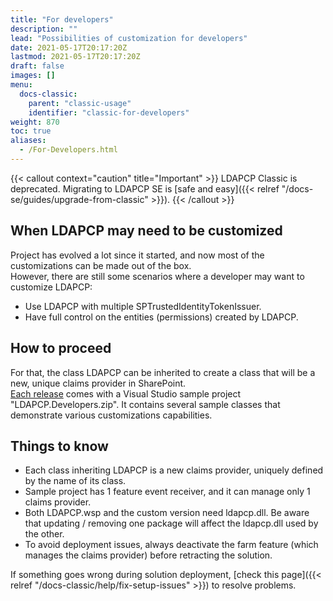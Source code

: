 ```yaml
---
title: "For developers"
description: ""
lead: "Possibilities of customization for developers"
date: 2021-05-17T20:17:20Z
lastmod: 2021-05-17T20:17:20Z
draft: false
images: []
menu: 
  docs-classic:
    parent: "classic-usage"
    identifier: "classic-for-developers"
weight: 870
toc: true
aliases:
  - /For-Developers.html
---
```


{{< callout context="caution" title="Important" >}} LDAPCP Classic is deprecated. Migrating to LDAPCP SE is [safe and easy]({{< relref "/docs-se/guides/upgrade-from-classic" >}}). {{< /callout >}}

## When LDAPCP may need to be customized

Project has evolved a lot since it started, and now most of the customizations can be made out of the box.  
However, there are still some scenarios where a developer may want to customize LDAPCP:

- Use LDAPCP with multiple SPTrustedIdentityTokenIssuer.
- Have full control on the entities (permissions) created by LDAPCP.

## How to proceed

For that, the class LDAPCP can be inherited to create a class that will be a new, unique claims provider in SharePoint.  
[Each release](https://github.com/Yvand/LDAPCP/releases) comes with a Visual Studio sample project "LDAPCP.Developers.zip". It contains several sample classes that demonstrate various customizations capabilities.

## Things to know

- Each class inheriting LDAPCP is a new claims provider, uniquely defined by the name of its class.
- Sample project has 1 feature event receiver, and it can manage only 1 claims provider.
- Both LDAPCP.wsp and the custom version need ldapcp.dll. Be aware that updating / removing one package will affect the ldapcp.dll used by the other.
- To avoid deployment issues, always deactivate the farm feature (which manages the claims provider) before retracting the solution.

If something goes wrong during solution deployment, [check this page]({{< relref "/docs-classic/help/fix-setup-issues" >}}) to resolve problems.  
